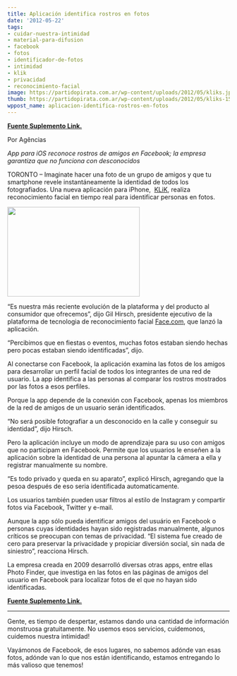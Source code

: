 ```yaml
---
title: Aplicación identifica rostros en fotos
date: '2012-05-22'
tags:
- cuidar-nuestra-intimidad
- material-para-difusion
- facebook
- fotos
- identificador-de-fotos
- intimidad
- klik
- privacidad
- reconocimiento-facial
image: https://partidopirata.com.ar/wp-content/uploads/2012/05/kliks.jpg
thumb: https://partidopirata.com.ar/wp-content/uploads/2012/05/kliks-150x150.jpg
wppost_name: aplicacion-identifica-rostros-en-fotos
---
```


<strong><a href="http://blogs.estadao.com.br/link/aplicativo-identifica-rostos-em-fotos/" target="_blank">Fuente Suplemento Link.</a></strong>

Por Agências

<em>App para iOS reconoce rostros de amigos en Facebook; la empresa garantiza que no funciona con desconocidos</em>

TORONTO – Imaginate hacer una foto de un grupo de amigos y que tu smartphone revele instantáneamente la identidad de todos los fotografiados. Una nueva aplicación para iPhone,  <a href="http://itunes.apple.com/us/app/klik-by-face.com/id484990787?mt=8">KLiK</a>, realiza reconocimiento facial en tiempo real para identificar personas en fotos.

<a href="https://partidopirata.com.ar/wp-content/uploads/2012/05/kliks.jpg"><img class="size-medium wp-image-4543" title="kliks" src="https://partidopirata.com.ar/wp-content/uploads/2012/05/kliks-300x203.jpg" alt="" width="300" height="203" /></a>


“Es nuestra más reciente evolución de la plataforma y del producto al consumidor que ofrecemos”, dijo Gil Hirsch, presidente ejecutivo de la plataforma de tecnologia de reconocimiento facial <a href="http://face.com/">Face.com</a>, que lanzó la aplicación.

“Percibimos que en fiestas o eventos, muchas fotos estaban siendo hechas pero pocas estaban siendo identificadas”, dijo.

Al conectarse con Facebook, la aplicación examina las fotos de los amigos para desarrollar un perfil facial de todos los integrantes de una red de usuario. La app identifica a las personas al comparar los rostros mostrados por las fotos a esos perfiles.

Porque la app depende de la conexión con Facebook, apenas los miembros de la red de amigos de un usuario serán identificados.

“No será posible fotografiar a un desconocido en la calle y conseguir su identidad”, dijo Hirsch.

Pero la aplicación incluye un modo de aprendizaje para su uso con amigos que no participam en Facebook. Permite que los usuarios le enseñen a la aplicación sobre la identidad de una persona al apuntar la cámera a ella y registrar manualmente su nombre.

“Es todo privado y queda en su aparato”, explicó Hirsch, agregando que la pesoa después de eso seria identificada automaticamente.

Los usuarios también pueden usar filtros al estilo de Instagram y compartir fotos via Facebook, Twitter y e-mail.

Aunque la app sólo pueda identificar amigos del usuário en Facebook o personas cuyas identidades hayan sido registradas manualmente, algunos críticos se preocupan con temas de privacidad. “El sistema fue creado de cero para preservar la privacidade y propiciar diversión social, sin nada de siniestro”, reacciona Hirsch.

La empresa creada en 2009 desarrolló diversas otras apps, entre ellas Photo Finder, que investiga en las fotos en las páginas de amigos del usuario en Facebook para localizar fotos de el que no hayan sido identificadas.

<strong><a href="http://blogs.estadao.com.br/link/aplicativo-identifica-rostos-em-fotos/" target="_blank">Fuente Suplemento Link.</a></strong>

<hr />

Gente, es tiempo de despertar, estamos dando una cantidad de información monstruosa gratuitamente. No usemos esos servicios, cuídemonos, cuidemos nuestra intimidad!

Vayámonos de Facebook, de esos lugares, no sabemos adónde van esas fotos, adónde van lo que nos están identificando, estamos entregando lo más valioso que tenemos!
